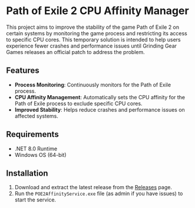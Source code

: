 # Path of Exile 2 CPU Affinity Manager

This project aims to improve the stability of the game Path of Exile 2 on certain systems by monitoring the game process and restricting its access to specific CPU cores. This temporary solution is intended to help users experience fewer crashes and performance issues until Grinding Gear Games releases an official patch to address the problem.

## Features

- **Process Monitoring**: Continuously monitors for the Path of Exile process.
- **CPU Affinity Management**: Automatically sets the CPU affinity for the Path of Exile process to exclude specific CPU cores.
- **Improved Stability**: Helps reduce crashes and performance issues on affected systems.

## Requirements

- .NET 8.0 Runtime
- Windows OS (64-bit)

## Installation

1. Download and extract the latest release from the [Releases](https://github.com/Gaudon/POE2AffinityService/releases) page.
2. Run the `POE2AffinityService.exe` file (as admin if you have issues) to start the service.
